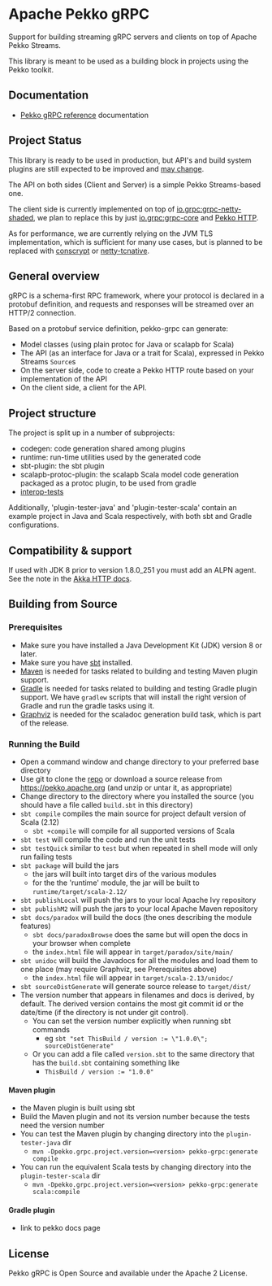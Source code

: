 # Apache Pekko gRPC

Support for building streaming gRPC servers and clients on top
of Apache Pekko Streams.

This library is meant to be used as a building block in projects using the Pekko
toolkit.

## Documentation

- [Pekko gRPC reference](https://pekko.apache.org/docs/pekko-grpc/current/) documentation 

## Project Status

This library is ready to be used in production, but API's and build system plugins are still expected to be improved and [may change](https://pekko.apache.org/docs/pekko/current/common/may-change.html).

The API on both sides (Client and Server) is a simple Pekko Streams-based one.

The client side is
currently implemented on top of [io.grpc:grpc-netty-shaded](https://mvnrepository.com/artifact/io.grpc/grpc-netty-shaded),
we plan to replace this by just [io.grpc:grpc-core](https://mvnrepository.com/artifact/io.grpc/grpc-core) and [Pekko HTTP](https://pekko.apache.org/docs/pekko-http/current/).

As for performance, we are currently relying on the JVM TLS implementation,
which is sufficient for many use cases, but is planned to be replaced with
[conscrypt](https://github.com/google/conscrypt) or [netty-tcnative](https://netty.io/wiki/forked-tomcat-native.html).

## General overview

gRPC is a schema-first RPC framework, where your protocol is declared in a
protobuf definition, and requests and responses will be streamed over an HTTP/2
connection.

Based on a protobuf service definition, pekko-grpc can generate:

* Model classes (using plain protoc for Java or scalapb for Scala)
* The API (as an interface for Java or a trait for Scala), expressed in Pekko Streams `Source`s
* On the server side, code to create a Pekko HTTP route based on your implementation of the API
* On the client side, a client for the API.

## Project structure

The project is split up in a number of subprojects:

* codegen: code generation shared among plugins
* runtime: run-time utilities used by the generated code
* sbt-plugin: the sbt plugin
* scalapb-protoc-plugin: the scalapb Scala model code generation packaged as a protoc plugin, to be used from gradle
* [interop-tests](interop-tests/README.md)

Additionally, 'plugin-tester-java' and 'plugin-tester-scala' contain an example
project in Java and Scala respectively, with both sbt and Gradle configurations.

## Compatibility & support

If used with JDK 8 prior to version 1.8.0_251 you must add an ALPN agent.
See the note in the [Akka HTTP docs](https://doc.akka.io/docs/akka-http/10.1/server-side/http2.html#application-layer-protocol-negotiation-alpn-).

## Building from Source

### Prerequisites
- Make sure you have installed a Java Development Kit (JDK) version 8 or later.
- Make sure you have [sbt](https://www.scala-sbt.org/) installed.
- [Maven](https://www.baeldung.com/install-maven-on-windows-linux-mac) is needed for tasks related to building and testing Maven plugin support.
- [Gradle](https://gradle.org/) is needed for tasks related to building and testing Gradle plugin support. We have `gradlew` scripts that will install the right version of Gradle and run the gradle tasks using it.
- [Graphviz](https://graphviz.gitlab.io/download/) is needed for the scaladoc generation build task, which is part of the release.

### Running the Build
- Open a command window and change directory to your preferred base directory
- Use git to clone the [repo](https://github.com/apache/incubator-pekko-grpc) or download a source release from https://pekko.apache.org (and unzip or untar it, as appropriate)
- Change directory to the directory where you installed the source (you should have a file called `build.sbt` in this directory)
- `sbt compile` compiles the main source for project default version of Scala (2.12)
    - `sbt +compile` will compile for all supported versions of Scala
- `sbt test` will compile the code and run the unit tests
- `sbt testQuick` similar to `test` but when repeated in shell mode will only run failing tests
- `sbt package` will build the jars
    - the jars will built into target dirs of the various modules
    - for the the 'runtime' module, the jar will be built to `runtime/target/scala-2.12/`
- `sbt publishLocal` will push the jars to your local Apache Ivy repository
- `sbt publishM2` will push the jars to your local Apache Maven repository
- `sbt docs/paradox` will build the docs (the ones describing the module features)
     - `sbt docs/paradoxBrowse` does the same but will open the docs in your browser when complete
     - the `index.html` file will appear in `target/paradox/site/main/`
- `sbt unidoc` will build the Javadocs for all the modules and load them to one place (may require Graphviz, see Prerequisites above)
     - the `index.html` file will appear in `target/scala-2.13/unidoc/`
- `sbt sourceDistGenerate` will generate source release to `target/dist/`
- The version number that appears in filenames and docs is derived, by default. The derived version contains the most git commit id or the date/time (if the directory is not under git control). 
    - You can set the version number explicitly when running sbt commands
        - eg `sbt "set ThisBuild / version := \"1.0.0\"; sourceDistGenerate"`  
    - Or you can add a file called `version.sbt` to the same directory that has the `build.sbt` containing something like
        - `ThisBuild / version := "1.0.0"`
     
#### Maven plugin
- the Maven plugin is built using sbt
- Build the Maven plugin and not its version number because the tests need the version number
- You can test the Maven plugin by changing directory into the `plugin-tester-java` dir
    - `mvn -Dpekko.grpc.project.version=<version> pekko-grpc:generate compile`
- You can run the equivalent Scala tests by changing directory into the `plugin-tester-scala` dir
    - `mvn -Dpekko.grpc.project.version=<version> pekko-grpc:generate scala:compile`

#### Gradle plugin
- link to pekko docs page

## License

Pekko gRPC is Open Source and available under the Apache 2 License.
